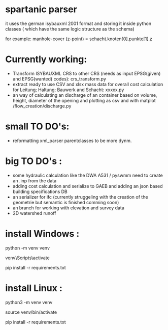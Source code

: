 # spartanic parser
it uses the german isybauxml 2001 format and storing it inside python classes ( which have the same logic structure as the schema) 

for example: manhole-cover (z-point) = schacht.knoten[0].punkte[1].z 


# Currently working:
- Transform ISYBAUXML CRS to other CRS (needs as input EPSG(given) and EPSG(wanted) codes):
crs_transform.py
- extract ready to use CSV and xlsx mass data for overall cost calculation for Leitung; Haltung; Bauwerk and Schacht:
xxxxx.py
- an way of calculating an discharge of an container based on volume, height, diameter of the opening and plotting as csv and with matplot
/flow_creation/discharge.py



# small TO DO's: 
- reformatting xml_parser parentclasses to be more dynm.



# big TO DO's :
- some hydraulic calculation like the DWA A531 / pyswmm need to create an .inp from the data
- adding cost calculation and serialize to GAEB and adding an json based building specifications DB
- an serializer for ifc (currently struggeling with the creation of the geometrie but semantic is finished comming soon)
- an branch for working with elevation and survey data 
- 2D watershed runoff 


# install Windows : 
python -m venv venv

venv\Scripts\activate 

pip install -r requirements.txt

# install Linux : 
python3 -m venv venv

source venv/bin/activate

pip install -r requirements.txt
